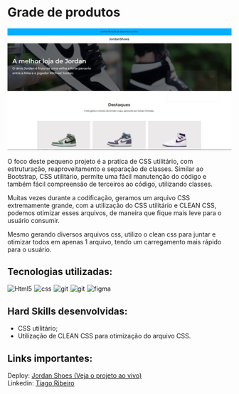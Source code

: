 # Grade de produtos

![Print do projeto](assets/imgs/design/design.jpg)

O foco deste pequeno projeto é a pratica de CSS utilitário, com estruturação,  reaproveitamento e separação de classes. Similar ao Bootstrap, CSS utilitário, permite uma fácil manutenção do código e também fácil compreensão de terceiros ao código, utilizando classes.

Muitas vezes durante a codificação, geramos um arquivo CSS extremamente grande, com a utilização do CSS utilitário e CLEAN CSS, podemos otimizar esses arquivos, de maneira que fique mais leve para o usuário consumir.

Mesmo gerando diversos arquivos css, utilizo o clean css para juntar e otimizar todos em apenas 1 arquivo, tendo um carregamento mais rápido para o usuário.

## Tecnologias utilizadas:
<div style="display: flex; gap: 5px">
  <img align="center" alt="Html5" src="https://img.shields.io/badge/HTML5-E34F26?style=for-the-badge&logo=html5&logoColor=white"/>
  <img align="center" alt="css" src="https://img.shields.io/badge/CSS3-1572B6?style=for-the-badge&logo=css3&logoColor=white"/> 
  <img align="center" alt="git" src="https://img.shields.io/badge/GIT-E44C30?style=for-the-badge&logo=git&logoColor=white"/>
  <img align="center" alt="git" src="https://img.shields.io/badge/GitHub-100000?style=for-the-badge&logo=github&logoColor=white"/>
  <img align="center" alt="figma" src="https://img.shields.io/badge/Figma-F24E1E?style=for-the-badge&logo=figma&logoColor=white"/>
</div>

## Hard Skills desenvolvidas:
* CSS utilitário;
* Utilização de CLEAN CSS para otimização do arquivo CSS.

## Links importantes:
Deploy: [Jordan Shoes (Veja o projeto ao vivo)](https://64861aec42bbea47a63c9a8c--glittering-sunburst-2dd7a6.netlify.app/) <br>
Linkedin: [Tiago Ribeiro](https://www.linkedin.com/in/tiagoribeirotech/)
